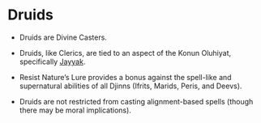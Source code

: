 # Druids

  - Druids are Divine Casters.

  - Druids, like Clerics, are tied to an aspect of the Konun Oluhiyat, specifically [Jayyak](/03_cosmology/07_jayyak_the_rampant_lion.md).

  - Resist Nature’s Lure provides a bonus against the spell-like and supernatural abilities of all Djinns (Ifrits, Marids, Peris, and Deevs).

  - Druids are not restricted from casting alignment-based spells (though there may be moral implications).